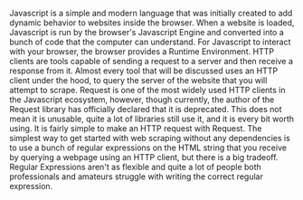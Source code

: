 Javascript is a simple and modern language that was initially created to add dynamic behavior to websites inside the browser. When a website is loaded, Javascript is run by the browser's Javascript Engine and converted into a bunch of code that the computer can understand. For Javascript to interact with your browser, the browser provides a Runtime Environment.
HTTP clients are tools capable of sending a request to a server and then receive a response from it. Almost every tool that will be discussed uses an HTTP client under the hood, to query the server of the website that you will attempt to scrape.
Request is one of the most widely used HTTP clients in the Javascript ecosystem, however, though currently, the author of the Request library has officially declared that it is deprecated. This does not mean it is unusable, quite a lot of libraries still use it, and it is every bit worth using. It is fairly simple to make an HTTP request with Request.
The simplest way to get started with web scraping without any dependencies is to use a bunch of regular expressions on the HTML string that you receive by querying a webpage using an HTTP client, but there is a big tradeoff. Regular Expressions aren't as flexible and quite a lot of people both professionals and amateurs struggle with writing the correct regular expression.

